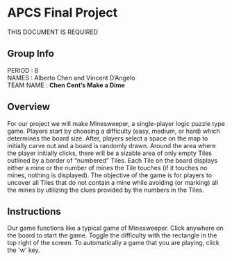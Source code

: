 # APCS Final Project
THIS DOCUMENT IS REQUIRED
## Group Info
PERIOD : 8 <br>
NAMES : Alberto Chen and Vincent D’Angelo <br>
TEAM NAME : <strong>Chen Cent’s Make a Dime</strong>
## Overview
For our project we will make Minesweeper, a single-player logic puzzle type game. Players start by choosing a difficulty (easy, medium, or hard) which determines the board size. After, players select a space on the map to initially carve out and a board is randomly drawn. Around the area where the player initially clicks, there will be a sizable area of only empty Tiles outlined by a border of “numbered” Tiles. Each Tile on the board displays either a mine or the number of mines the Tile touches (if it touches no mines, nothing is displayed).  The objective of the game is for players to uncover all Tiles that do not contain a mine while avoiding (or marking) all the mines by utilizing the clues provided by the numbers in the Tiles.
## Instructions
Our game functions like a typical game of Minesweeper. Click anywhere on the board to start the game. Toggle the difficulty with the rectangle in the top right of the screen. To automatically a game that you are playing, click the 'w' key.

